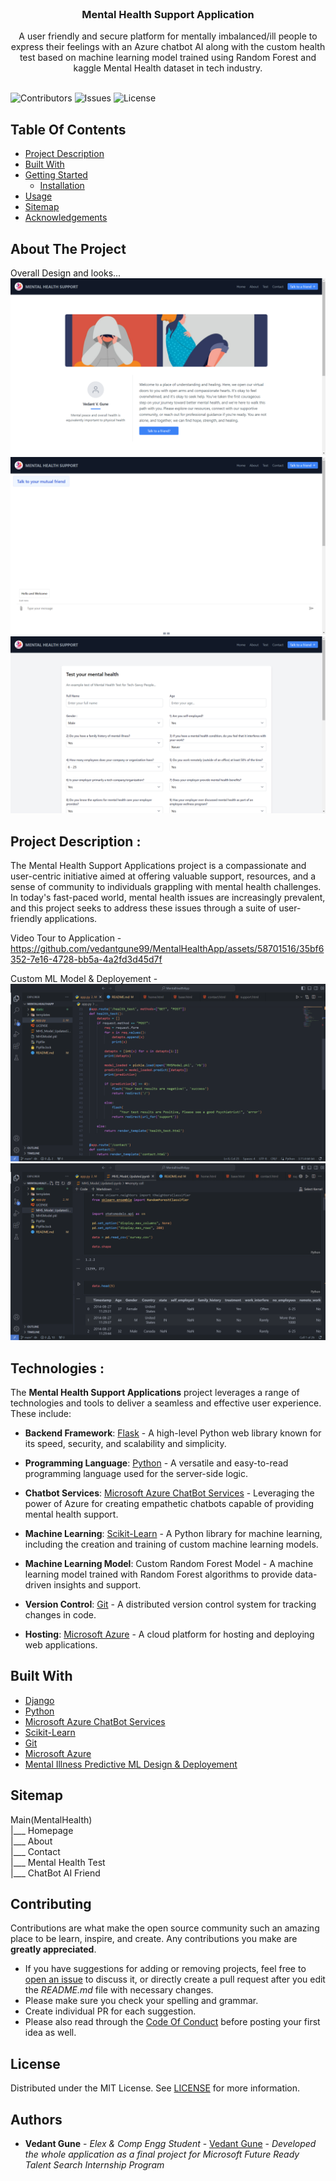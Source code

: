 <br/>
<p align="center">
  <h3 align="center">Mental Health Support Application</h3>

  <p align="center">
    A user friendly and secure platform for mentally imbalanced/ill people to  express their feelings with an Azure chatbot AI along with the custom health test based on machine learning model trained using Random Forest and kaggle Mental Health dataset in tech industry.
    <br/>
    <br/>
  </p>
</p>

![Contributors](https://img.shields.io/github/contributors/vedantgune99/Mental-Health-Support-Application?color=dark-green) ![Issues](https://img.shields.io/github/issues/vedantgune99/Mental-Health-Support-Application) ![License](https://img.shields.io/github/license/vedantgune99/Mental-Health-Support-Application) 

## Table Of Contents

* [Project Description](#project-description)
* [Built With](#built-with)
* [Getting Started](#getting-started)
  * [Installation](#installation)
* [Usage](#usage)
* [Sitemap](#sitemap)
* [Acknowledgements](#acknowledgements)

## About The Project
Overall Design and looks...
![Screen Shot](/static/img/ss1.png)<br/>
![Screen Shot](/static/img/ss2.png)<br/>
![Screen Shot](/static/img/ss3.png)<br/>


## Project Description :
The Mental Health Support Applications project is a compassionate and user-centric initiative aimed at offering valuable support, resources, and a sense of community to individuals grappling with mental health challenges. In today's fast-paced world, mental health issues are increasingly prevalent, and this project seeks to address these issues through a suite of user-friendly applications.


Video Tour to Application - <br/>
https://github.com/vedantgune99/MentalHealthApp/assets/58701516/35bf6352-7e16-4728-bb5a-4a2fd3d45d7f




Custom ML Model & Deployement - <br/>
![Screen Shot](/static/img/ss4.png)<br/>
![Screen Shot](/static/img/ss5.png)<br/>

## Technologies :
The **Mental Health Support Applications** project leverages a range of technologies and tools to deliver a seamless and effective user experience. These include:

- **Backend Framework**: [Flask](https://flask.palletsprojects.com/en/2.3.x//) - A high-level Python web library known for its speed, security, and scalability and simplicity.

- **Programming Language**: [Python](https://www.python.org/) - A versatile and easy-to-read programming language used for the server-side logic.

- **Chatbot Services**: [Microsoft Azure ChatBot Services](https://azure.microsoft.com/en-us/services/bot-service/) - Leveraging the power of Azure for creating empathetic chatbots capable of providing mental health support.

- **Machine Learning**: [Scikit-Learn](https://scikit-learn.org/) - A Python library for machine learning, including the creation and training of custom machine learning models.

- **Machine Learning Model**: Custom Random Forest Model - A machine learning model trained with Random Forest algorithms to provide data-driven insights and support.

- **Version Control**: [Git](https://git-scm.com/) - A distributed version control system for tracking changes in code.

- **Hosting**: [Microsoft Azure](https://azure.microsoft.com/en-us/) - A cloud platform for hosting and deploying web applications.

## Built With

- [Django](https://flask.palletsprojects.com/en/2.3.x/)
- [Python](https://www.python.org/)
- [Microsoft Azure ChatBot Services](https://azure.microsoft.com/en-us/services/bot-service/)
- [Scikit-Learn](https://scikit-learn.org/)
- [Git](https://git-scm.com/)
- [Microsoft Azure](https://azure.microsoft.com/en-us/)
- [Mental Illness Predictive ML Design & Deployement](https://www.kaggle.com/datasets/osmi/mental-health-in-tech-survey)


## Sitemap

Main(MentalHealth) 
    <br />|___ Homepage
    <br />|___ About
    <br />|___ Contact
    <br />|___ Mental Health Test
    <br />|___ ChatBot AI Friend
    


## Contributing

Contributions are what make the open source community such an amazing place to be learn, inspire, and create. Any contributions you make are **greatly appreciated**.
* If you have suggestions for adding or removing projects, feel free to [open an issue](https://github.com/vedantgune99/Mental-Health-Support-Application/issues/new) to discuss it, or directly create a pull request after you edit the *README.md* file with necessary changes.
* Please make sure you check your spelling and grammar.
* Create individual PR for each suggestion.
* Please also read through the [Code Of Conduct](https://github.com/vedantgune99/Mental-Health-Support-Application/blob/main/CODE_OF_CONDUCT.md) before posting your first idea as well.


## License
Distributed under the MIT License. See [LICENSE](https://github.com/vedantgune99/Mental-Health-Support-Application/blob/main/LICENSE.md) for more information.

## Authors
* **Vedant Gune** - *Elex & Comp Engg Student* - [Vedant Gune](https://github.com/ShaanCoding/) - *Developed the whole application as a final project for Microsoft Future Ready Talent Search Internship Program*

